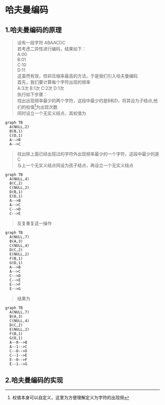 # 哈夫曼编码
## 1.哈夫曼编码的原理
> 设有一段字符 ABAACDC  
> 若考虑二异性进行编码，结果如下：  
> A:00  
> B:01  
> C:10  
> D:11  
> 这虽然有效，但非压缩率最高的方法，于是我们引入哈夫曼编码  
> 首先，我们要计算每个字符出现的频率  
> A:3次 B:1次 C:2次 D:1次  
> 执行如下步骤：  
> 找出出现频率最少的两个字符，这段中最少的是B和D，将其设为子结点,他们的权值[^1]为出现次数  
> 同时设立一个无实义结点，其权值为
```mermaid
graph TB
  A(NULL,2)
  B(B,1)
  C(D,1)
  A-->B
  A-->C
```
> 找出除上面已经出现过的字符外出现频率最少的一个字符，这段中最少的是C  
> 与上一个无实义结点同设为孩子结点，再设立一个无实义结点
```mermaid
graph TB
  A(NULL,4)
  B(C,2)
  C(NULL,2)
  D(B,1)
  E(D,1)
  A-->B
  A-->C
  C-->D
  C-->E
```
> 反复重复这一操作  
```mermaid
graph TB
  A(NULL,7)
  B(A,3)
  C(NULL,4)
  D(C,2)
  E(NULL,2)
  F(B,1)
  G(D,1)
  A-->B
  A-->C
  C-->D
  C-->E
  E-->F
  E-->G
```
> 结果为
```mermaid
graph TB
  A(NULL,7)
  B(A,3)
  C(NULL,4)
  D(C,2)
  E(NULL,2)
  F(B,1)
  G(D,1)
  A--0-->B
  A--1-->C
  C--0-->D
  C--1-->E
  E--0-->F
  E--1-->G
```

## 2.哈夫曼编码的实现
[^1]:权值本身可以自定义，这里为方便理解定义为字符的出现频